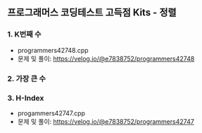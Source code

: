 ## 프로그래머스 코딩테스트 고득점 Kits - 정렬

### 1. K번째 수
- programmers42748.cpp
- 문제 및 풀이: https://velog.io/@e7838752/programmers42748

### 2. 가장 큰 수

### 3. H-Index
- progammers42747.cpp
- 문제 및 풀이: https://velog.io/@e7838752/programmers42747